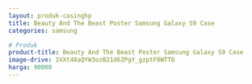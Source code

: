 ```yaml
---
layout: produk-casinghp
title: Beauty And The Beast Poster Samsung Galaxy S9 Case
categories: samsung

# Produk
product-title: Beauty And The Beast Poster Samsung Galaxy S9 Case
image-drive: 1VXt48aQYW3ozB21d6ZPgY_gzptF0WTTO
harga: 90000
---
```

